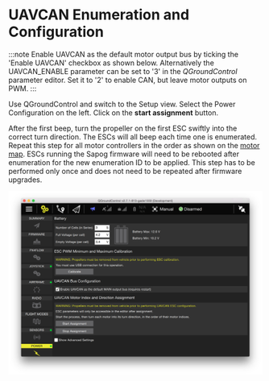# UAVCAN Enumeration and Configuration

:::note
Enable UAVCAN as the default motor output bus by ticking the 'Enable UAVCAN' checkbox as shown below.
Alternatively the UAVCAN_ENABLE parameter can be set to '3' in the *QGroundControl* parameter editor.
Set it to '2' to enable CAN, but leave motor outputs on PWM.
:::

Use QGroundControl and switch to the Setup view.
Select the Power Configuration on the left.
Click on the **start assignment** button.

After the first beep, turn the propeller on the first ESC swiftly into the correct turn direction.
The ESCs will all beep each time one is enumerated.
Repeat this step for all motor controllers in the order as shown on the [motor map](../airframes/airframe_reference.md).
ESCs running the Sapog firmware will need to be rebooted after enumeration for the new enumeration ID to be applied.
This step has to be performed only once and does not need to be repeated after firmware upgrades.

![UAVCAN Enumeration Controls (bottom right of image)](../../assets/uavcan/uavcan_qgc_setup.png)
